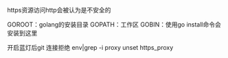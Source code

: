 https资源访问http会被认为是不安全的

GOROOT：golang的安装目录
GOPATH：工作区
GOBIN：使用go install命令会安装到这里


开启蓝灯后git 连接拒绝
env|grep -i proxy 
 unset https_proxy
